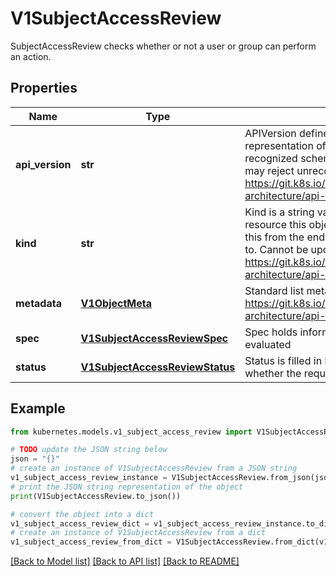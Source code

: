 # V1SubjectAccessReview

SubjectAccessReview checks whether or not a user or group can perform an action.

## Properties

Name | Type | Description | Notes
------------ | ------------- | ------------- | -------------
**api_version** | **str** | APIVersion defines the versioned schema of this representation of an object. Servers should convert recognized schemas to the latest internal value, and may reject unrecognized values. More info: https://git.k8s.io/community/contributors/devel/sig-architecture/api-conventions.md#resources | [optional] 
**kind** | **str** | Kind is a string value representing the REST resource this object represents. Servers may infer this from the endpoint the client submits requests to. Cannot be updated. In CamelCase. More info: https://git.k8s.io/community/contributors/devel/sig-architecture/api-conventions.md#types-kinds | [optional] 
**metadata** | [**V1ObjectMeta**](V1ObjectMeta.md) | Standard list metadata. More info: https://git.k8s.io/community/contributors/devel/sig-architecture/api-conventions.md#metadata | [optional] 
**spec** | [**V1SubjectAccessReviewSpec**](V1SubjectAccessReviewSpec.md) | Spec holds information about the request being evaluated | 
**status** | [**V1SubjectAccessReviewStatus**](V1SubjectAccessReviewStatus.md) | Status is filled in by the server and indicates whether the request is allowed or not | [optional] 

## Example

```python
from kubernetes.models.v1_subject_access_review import V1SubjectAccessReview

# TODO update the JSON string below
json = "{}"
# create an instance of V1SubjectAccessReview from a JSON string
v1_subject_access_review_instance = V1SubjectAccessReview.from_json(json)
# print the JSON string representation of the object
print(V1SubjectAccessReview.to_json())

# convert the object into a dict
v1_subject_access_review_dict = v1_subject_access_review_instance.to_dict()
# create an instance of V1SubjectAccessReview from a dict
v1_subject_access_review_from_dict = V1SubjectAccessReview.from_dict(v1_subject_access_review_dict)
```
[[Back to Model list]](../README.md#documentation-for-models) [[Back to API list]](../README.md#documentation-for-api-endpoints) [[Back to README]](../README.md)


